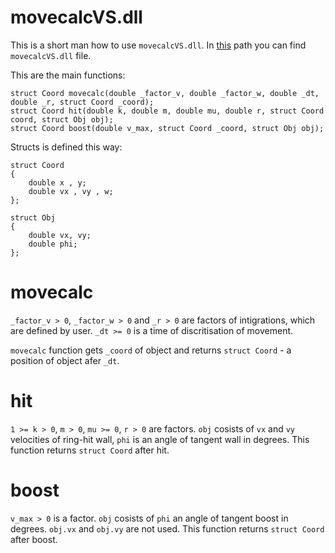 # movecalcVS.dll
This is a short man how to use ``movecalcVS.dll``.
In [this](https://github.com/project4sem/AeroHockey/tree/master/physics/movecalcVS/x64/Release) path you can find ``movecalcVS.dll`` file.

This are the main functions: 
```
struct Coord movecalc(double _factor_v, double _factor_w, double _dt, double _r, struct Coord _coord);
struct Coord hit(double k, double m, double mu, double r, struct Coord coord, struct Obj obj);
struct Coord boost(double v_max, struct Coord _coord, struct Obj obj);
```
Structs is defined this way:
```
struct Coord
{
    double x , y;
    double vx , vy , w;
};

struct Obj
{
	double vx, vy;
	double phi;
};
```

# movecalc
``_factor_v > 0``, ``_factor_w > 0`` and ``_r > 0`` are factors of intigrations, which are defined by user.
``_dt >= 0`` is a time of discritisation of movement.

``movecalc`` function gets ``_coord`` of object and returns ``struct Coord`` - a position of object afer ``_dt``.

# hit
``1 >= k > 0``, ``m > 0``, ``mu >= 0``, ``r > 0`` are factors. 
``obj`` cosists of ``vx`` and ``vy`` velocities of ring-hit wall, ``phi`` is an angle of tangent wall in degrees.
This function returns ``struct Coord`` after hit.

# boost
``v_max > 0`` is a factor.
``obj`` cosists of ``phi`` an angle of tangent boost in degrees.
``obj.vx`` and ``obj.vy`` are not used.
This function returns ``struct Coord`` after boost.
